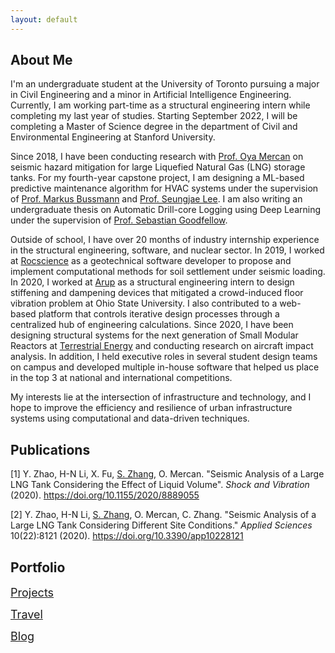 ```yaml
---
layout: default
---
```

## About Me

I'm an undergraduate student at the University of Toronto pursuing a major in Civil Engineering and a minor in Artificial Intelligence Engineering. Currently, I am working part-time as a structural engineering intern while completing my last year of studies. Starting September 2022, I will be completing a Master of Science degree in the department of Civil and Environmental Engineering at Stanford University.

Since 2018, I have been conducting research with [Prof. Oya Mercan](https://civmin.utoronto.ca/home/about-us/directory/professors/oya-mercan/) on seismic hazard mitigation for large Liquefied Natural Gas (LNG) storage tanks. For my fourth-year capstone project, I am designing a ML-based predictive maintenance algorithm for HVAC systems under the supervision of [Prof. Markus Bussmann](https://www.mie.utoronto.ca/faculty_staff/bussmann/) and [Prof. Seungjae Lee](https://civmin.utoronto.ca/home/about-us/directory/professors/seungjae-lee/). I am also writing an undergraduate thesis on Automatic Drill-core Logging using Deep Learning under the supervision of [Prof. Sebastian Goodfellow](https://civmin.utoronto.ca/home/about-us/directory/professors/sebastian-goodfellow/).

Outside of school, I have over 20 months of industry internship experience in the structural engineering, software, and nuclear sector. In 2019, I worked at [Rocscience](https://www.rocscience.com/) as a geotechnical software developer to propose and implement computational methods for soil settlement under seismic loading. In 2020, I worked at [Arup](https://www.arup.com/) as a structural engineering intern to design stiffening and dampening devices that mitigated a crowd-induced floor vibration problem at Ohio State University. I also contributed to a web-based platform that controls iterative design processes through a centralized hub of engineering calculations. Since 2020, I have been designing structural systems for the next generation of Small Modular Reactors at [Terrestrial Energy](https://www.terrestrialenergy.com/) and conducting research on aircraft impact analysis. In addition, I held executive roles in several student design teams on campus and developed multiple in-house software that helped us place in the top 3 at national and international competitions.

My interests lie at the intersection of infrastructure and technology, and I hope to improve the efficiency and resilience of urban infrastructure systems using computational and data-driven techniques.

## Publications

[1] Y. Zhao, H-N Li, X. Fu, <ins>S. Zhang</ins>, O. Mercan. "Seismic Analysis of a Large LNG Tank Considering the Effect of Liquid Volume". *Shock and Vibration* (2020). https://doi.org/10.1155/2020/8889055  

[2] Y. Zhao, H-N Li, <ins>S. Zhang</ins>, O. Mercan, C. Zhang. "Seismic Analysis of a Large LNG Tank Considering Different Site Conditions." *Applied Sciences* 10(22):8121 (2020). https://doi.org/10.3390/app10228121

## Portfolio

<span style="font-size:18px;">[Projects](./projects.html)</span>

<span style="font-size:18px;">[Travel](./travel.html)</span>

<span style="font-size:18px;">[Blog](./blog.html)</span>
